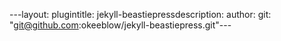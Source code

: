 ---layout: plugintitle: jekyll-beastiepressdescription: author: git: "git@github.com:okeeblow/jekyll-beastiepress.git"---